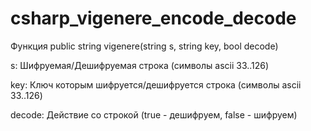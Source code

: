 # csharp_vigenere_encode_decode

Функция public string vigenere(string s, string key, bool decode)

s: Шифруемая/Дешифруемая строка (символы ascii 33..126)

key: Ключ которым шифруется/дешифруется строка (символы ascii 33..126)

decode: Действие со строкой (true - дешифруем, false - шифруем)
